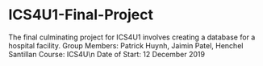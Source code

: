 # ICS4U1-Final-Project
The final culminating project for ICS4U1 involves creating a database for a hospital facility.
Group Members: Patrick Huynh, Jaimin Patel, Henchel Santillan
Course: ICS4U\n
Date of Start: 12 December 2019
